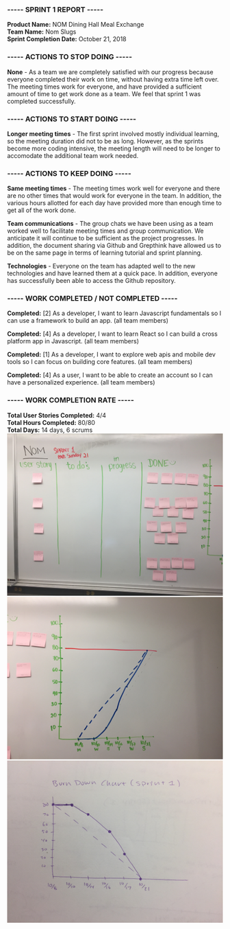 ### ----- SPRINT 1 REPORT -----
**Product Name:** NOM Dining Hall Meal Exchange  
**Team Name:** Nom Slugs  
**Sprint Completion Date:** October 21, 2018  
  
  
  
  

### ----- ACTIONS TO STOP DOING -----  
**None** - As a team we are completely satisfied with our progress because everyone completed their work on time, without having extra time left over. The meeting times work for everyone, and have provided a sufficient amount of time to get work done as a team. We feel that sprint 1 was completed successfully.  


### ----- ACTIONS TO START DOING -----  
**Longer meeting times** - The first sprint involved mostly individual learning, so the meeting duration did not to be as long. However, as the sprints become more coding intensive, the meeting length will need to be longer to accomodate the additional team work needed.   


### ----- ACTIONS TO KEEP DOING -----  
**Same meeting times** - The meeting times work well for everyone and there are no other times that would work for everyone in the team. In addition, the various hours allotted for each day have provided more than enough time to get all of the work done.  

**Team communications** - The group chats we have been using as a team worked well to facilitate meeting times and group communication. We anticipate it will continue to be sufficient as the project progresses. In addition, the document sharing via Github and Grepthink have allowed us to be on the same page in terms of learning tutorial and sprint planning.  

**Technologies** - Everyone on the team has adapted well to the new technologies and have learned them at a quick pace. In addition, everyone has successfully been able to access the Github repository.  


### ----- WORK COMPLETED / NOT COMPLETED -----  
**Completed:** [2] As a developer, I want to learn Javascript fundamentals so I can use a framework to build an app. (all team members)  

**Completed:** [4] As a developer, I want to learn React so I can build a cross platform app in Javascript. (all team members)

**Completed:** [1] As a developer, I want to explore web apis and mobile dev tools so I can focus on building core features. (all team members)  

**Completed:** [4] As a user, I want to be able to create an account so I can have a personalized experience. (all team members)  



### ----- WORK COMPLETION RATE ----- 
**Total User Stories Completed:** 4/4  
**Total Hours Completed:** 80/80  
**Total Days:** 14 days, 6 scrums  
![sprint 1 scrum board 2](images/sprint_1_scrum_board_2.jpg)  
![sprint 1 final burn up chart](images/sprint_1_burn_up_3.jpg) 
![sprint 1 burn down chart](images/sprint_1_burn_down.jpg) 

